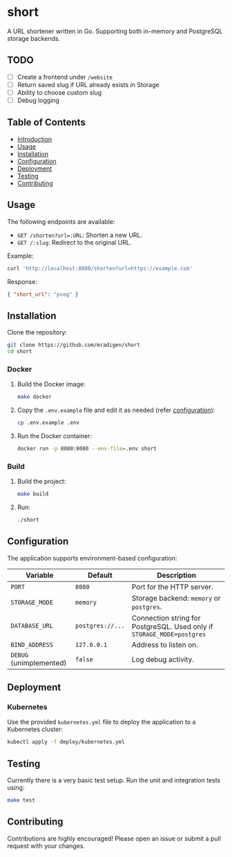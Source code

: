# short

A URL shortener written in Go. Supporting both in-memory and PostgreSQL storage backends.

## TODO

- [ ] Create a frontend under `/website`
- [ ] Return saved slug if URL already exists in Storage
- [ ] Ability to choose custom slug
- [ ] Debug logging

## Table of Contents

- [Introduction](#introduction)
- [Usage](#usage)
- [Installation](#installation)
- [Configuration](#configuration)
- [Deployment](#deployment)
- [Testing](#testing)
- [Contributing](#contributing)

## Usage

The following endpoints are available:

- `GET /shorten?url=:URL`: Shorten a new URL.
- `GET /:slug`: Redirect to the original URL.

Example:

```sh
curl 'http://localhost:8080/shorten?url=https://example.com'
```

Response:

```json
{ "short_url": "pvog" }
```

## Installation

Clone the repository:

```sh
git clone https://github.com/mradigen/short
cd short
```

### Docker

1. Build the Docker image:

    ```bash
    make docker
    ```

2. Copy the `.env.example` file and edit it as needed (refer [configuration](#configuration)):

    ```bash
    cp .env.example .env
    ```

3. Run the Docker container:
    ```bash
    docker run -p 8080:8080 --env-file=.env short
    ```

### Build

1. Build the project:

    ```sh
    make build
    ```

2. Run:
    ```sh
    ./short
    ```

## Configuration

The application supports environment-based configuration:

| Variable                | Default          | Description                                                            |
| ----------------------- | ---------------- | ---------------------------------------------------------------------- |
| `PORT`                  | `8080`           | Port for the HTTP server.                                              |
| `STORAGE_MODE`          | `memory`         | Storage backend: `memory` or `postgres`.                               |
| `DATABASE_URL`          | `postgres://...` | Connection string for PostgreSQL. Used only if `STORAGE_MODE=postgres` |
| `BIND_ADDRESS`          | `127.0.0.1`      | Address to listen on.                                                  |
| `DEBUG` (unimplemented) | `false`          | Log debug activity.                                                    |

## Deployment

### Kubernetes

Use the provided `kubernetes.yml` file to deploy the application to a Kubernetes cluster:

```bash
kubectl apply -f deploy/kubernetes.yml
```

## Testing

Currently there is a very basic test setup. Run the unit and integration tests using:

```bash
make test
```

## Contributing

Contributions are highly encouraged! Please open an issue or submit a pull request with your changes.
